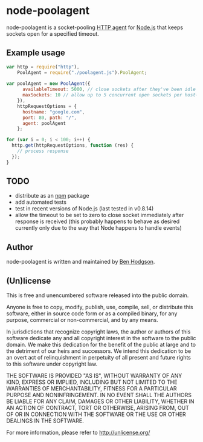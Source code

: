 # node-poolagent

node-poolagent is a socket-pooling
[HTTP agent](http://nodejs.org/api/http.html#http_class_http_agent) for
[Node.js](http://nodejs.org/) that keeps sockets open for a specified timeout.

## Example usage

```javascript
var http = require("http"),
    PoolAgent = require("./poolagent.js").PoolAgent;
    
var poolAgent = new PoolAgent({
      availableTimeout: 5000, // close sockets after they've been idle for 5000ms
      maxSockets: 10 // allow up to 5 concurrent open sockets per host-port pair
    }),
    httpRequestOptions = {
      hostname: "google.com",
      port: 80, path: "/",
      agent: poolAgent
    };

for (var i = 0; i < 100; i++) {
  http.get(httpRequestOptions, function (res) {
    // process response
  });
}
```

## TODO
  * distribute as an [npm](https://npmjs.org) package
  * add automated tests
  * test in recent versions of Node.js (last tested in v0.8.14)
  * allow the timeout to be set to zero to close socket immediately after
    response is received (this probably happens to behave as desired currently
    only due to the way that Node happens to handle events)

## Author
node-poolagent is written and maintained by [Ben Hodgson](http://benhodgson.com/).

## (Un)license

This is free and unencumbered software released into the public domain.

Anyone is free to copy, modify, publish, use, compile, sell, or distribute
this software, either in source code form or as a compiled binary, for any
purpose, commercial or non-commercial, and by any means.

In jurisdictions that recognize copyright laws, the author or authors of this
software dedicate any and all copyright interest in the software to the public
domain. We make this dedication for the benefit of the public at large and to
the detriment of our heirs and successors. We intend this dedication to be an
overt act of relinquishment in perpetuity of all present and future rights to
this software under copyright law.

THE SOFTWARE IS PROVIDED "AS IS", WITHOUT WARRANTY OF ANY KIND, EXPRESS OR
IMPLIED, INCLUDING BUT NOT LIMITED TO THE WARRANTIES OF MERCHANTABILITY,
FITNESS FOR A PARTICULAR PURPOSE AND NONINFRINGEMENT. IN NO EVENT SHALL THE
AUTHORS BE LIABLE FOR ANY CLAIM, DAMAGES OR OTHER LIABILITY, WHETHER IN AN
ACTION OF CONTRACT, TORT OR OTHERWISE, ARISING FROM, OUT OF OR IN CONNECTION
WITH THE SOFTWARE OR THE USE OR OTHER DEALINGS IN THE SOFTWARE.

For more information, please refer to <http://unlicense.org/>
